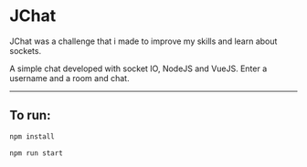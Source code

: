 # JChat

JChat was a challenge that i made to improve my skills and learn about sockets.

A simple chat developed with socket IO, NodeJS and VueJS.
Enter a username and a room and chat.

---

## To run:

```sh
npm install
```

```sh
npm run start
```
